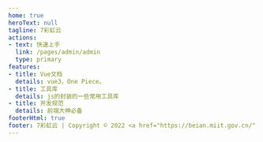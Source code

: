 ```yaml
---
home: true
heroText: null
tagline: 7彩虹云
actions:
- text: 快速上手
  link: /pages/admin/admin
  type: primary
features:
- title: Vue文档
  details: vue3，One Piece。
- title: 工具库
  details: js的封装的一些常用工具库
- title: 开发规范
  details: 前端大神必备
footerHtml: true
footer: 7彩虹云 | Copyright © 2022 <a href="https://beian.miit.gov.cn/" target="_blank">陕ICP备2021010771号-1</a>
---
```


